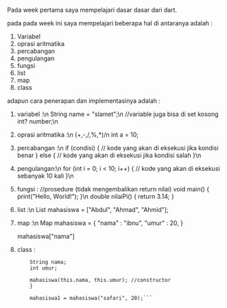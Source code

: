 Pada week pertama saya mempelajari dasar dasar dari dart.

pada pada week ini saya mempelajari beberapa hal di antaranya adalah :
1. Variabel
2. oprasi aritmatika
3. percabangan
4. pengulangan 
5. fungsi
6. list
7. map
8. class

adapun cara penerapan dan implementasinya adalah :
1.  variabel :\n
    String name = "slamet";\n
    //variable juga bisa di set kosong
    int? number;\n
2. oprasi aritmatika :\n
    (+,-,/,%,*)/n
    int a = 10;
3. percabangan :\n
    if (condisi) {
         // kode yang akan di eksekusi jika kondisi benar
        } else {
            // kode yang akan di eksekusi jika kondisi salah
        }\n
4. pengulangan:\n
    for (int i = 0; i < 10; i++) {
    // kode yang akan di eksekusi sebanyak 10 kali
    }\n
5. fungsi :
    //prosedure (tidak mengembalikan return nilai)
    void main() {
        print("Hello, World!");
    }\n
    double nilaiPi() {
        return 3.14;
    }
6. list :\n
    List<String> mahasiswa = ["Abdul", "Ahmad", "Ahmid"];
7. map :\n
    Map mahasiswa = {
        "nama" : "ibnu",
        "umur" : 20, 
    }

    mahasiswa["nama"] 
8. class :
   
    ``` class Mahasiswa {
        String nama;
        int umur;

        mahasiswa(this.nama, this.umur); //constructor
        }

        mahasiswa1 = mahasiswa("safari", 20);``` 

